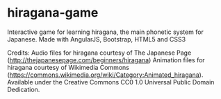 # hiragana-game
Interactive game for learning hiragana, the main phonetic system for Japanese. Made with AngularJS, Bootstrap, HTML5 and CSS3

Credits:
Audio files for hiragana courtesy of The Japanese Page (http://thejapanesepage.com/beginners/hiragana)
Animation files for hiragana courtesy of Wikimedia Commons (https://commons.wikimedia.org/wiki/Category:Animated_hiragana). Available under the Creative Commons CC0 1.0 Universal Public Domain Dedication.

